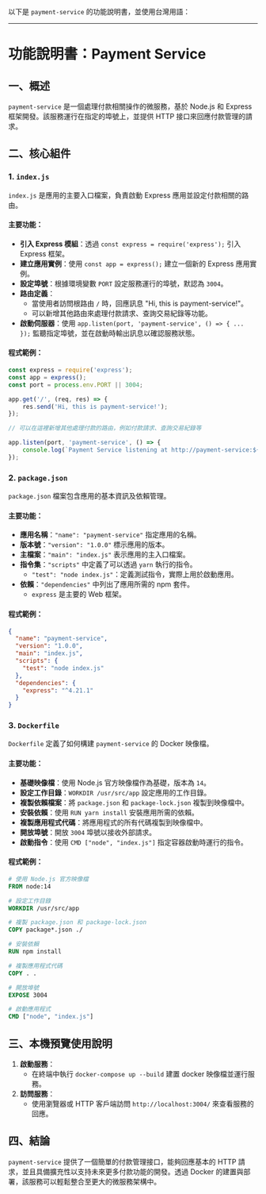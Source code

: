以下是 `payment-service` 的功能說明書，並使用台灣用語：

---

# 功能說明書：Payment Service

## 一、概述

`payment-service` 是一個處理付款相關操作的微服務，基於 Node.js 和 Express 框架開發。該服務運行在指定的埠號上，並提供 HTTP 接口來回應付款管理的請求。

## 二、核心組件

### 1. `index.js`

`index.js` 是應用的主要入口檔案，負責啟動 Express 應用並設定付款相關的路由。

#### 主要功能：
- **引入 Express 模組**：透過 `const express = require('express');` 引入 Express 框架。
- **建立應用實例**：使用 `const app = express();` 建立一個新的 Express 應用實例。
- **設定埠號**：根據環境變數 `PORT` 設定服務運行的埠號，默認為 `3004`。
- **路由定義**：
  - 當使用者訪問根路由 `/` 時，回應訊息 "Hi, this is payment-service!"。
  - 可以新增其他路由來處理付款請求、查詢交易紀錄等功能。
- **啟動伺服器**：使用 `app.listen(port, 'payment-service', () => { ... });` 監聽指定埠號，並在啟動時輸出訊息以確認服務狀態。

#### 程式範例：
```javascript
const express = require('express');
const app = express();
const port = process.env.PORT || 3004;

app.get('/', (req, res) => {
    res.send('Hi, this is payment-service!');
});

// 可以在這裡新增其他處理付款的路由，例如付款請求、查詢交易紀錄等

app.listen(port, 'payment-service', () => {
    console.log(`Payment Service listening at http://payment-service:${port}`);
});
```

### 2. `package.json`

`package.json` 檔案包含應用的基本資訊及依賴管理。

#### 主要功能：
- **應用名稱**：`"name": "payment-service"` 指定應用的名稱。
- **版本號**：`"version": "1.0.0"` 標示應用的版本。
- **主檔案**：`"main": "index.js"` 表示應用的主入口檔案。
- **指令集**：`"scripts"` 中定義了可以透過 `yarn` 執行的指令。
  - `"test": "node index.js"`：定義測試指令，實際上用於啟動應用。
- **依賴**：`"dependencies"` 中列出了應用所需的 npm 套件。
  - `express` 是主要的 Web 框架。

#### 程式範例：
```json
{
  "name": "payment-service",
  "version": "1.0.0",
  "main": "index.js",
  "scripts": {
    "test": "node index.js"
  },
  "dependencies": {
    "express": "^4.21.1"
  }
}
```

### 3. `Dockerfile`

`Dockerfile` 定義了如何構建 `payment-service` 的 Docker 映像檔。

#### 主要功能：
- **基礎映像檔**：使用 Node.js 官方映像檔作為基礎，版本為 `14`。
- **設定工作目錄**：`WORKDIR /usr/src/app` 設定應用的工作目錄。
- **複製依賴檔案**：將 `package.json` 和 `package-lock.json` 複製到映像檔中。
- **安裝依賴**：使用 `RUN yarn install` 安裝應用所需的依賴。
- **複製應用程式代碼**：將應用程式的所有代碼複製到映像檔中。
- **開放埠號**：開放 `3004` 埠號以接收外部請求。
- **啟動指令**：使用 `CMD ["node", "index.js"]` 指定容器啟動時運行的指令。

#### 程式範例：
```dockerfile
# 使用 Node.js 官方映像檔
FROM node:14

# 設定工作目錄
WORKDIR /usr/src/app

# 複製 package.json 和 package-lock.json
COPY package*.json ./ 

# 安裝依賴
RUN npm install

# 複製應用程式代碼
COPY . .

# 開放埠號
EXPOSE 3004

# 啟動應用程式
CMD ["node", "index.js"]
```

## 三、本機預覽使用說明

1. **啟動服務**：
   - 在終端中執行 `docker-compose up --build` 建置 docker 映像檔並運行服務。
2. **訪問服務**：
   - 使用瀏覽器或 HTTP 客戶端訪問 `http://localhost:3004/` 來查看服務的回應。

## 四、結論

`payment-service` 提供了一個簡單的付款管理接口，能夠回應基本的 HTTP 請求，並且具備擴充性以支持未來更多付款功能的開發。透過 Docker 的建置與部署，該服務可以輕鬆整合至更大的微服務架構中。